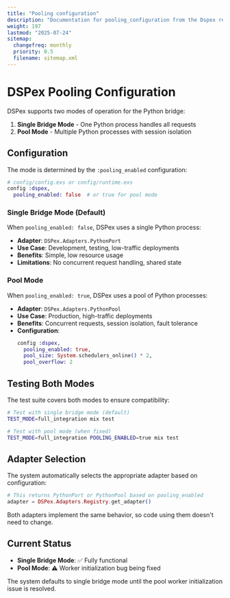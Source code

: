 ```yaml
---
title: "Pooling configuration"
description: "Documentation for pooling_configuration from the Dspex repository."
weight: 197
lastmod: "2025-07-24"
sitemap:
  changefreq: monthly
  priority: 0.5
  filename: sitemap.xml
---
```


# DSPex Pooling Configuration

DSPex supports two modes of operation for the Python bridge:

1. **Single Bridge Mode** - One Python process handles all requests
2. **Pool Mode** - Multiple Python processes with session isolation

## Configuration

The mode is determined by the `:pooling_enabled` configuration:

```elixir
# config/config.exs or config/runtime.exs
config :dspex,
  pooling_enabled: false  # or true for pool mode
```

### Single Bridge Mode (Default)

When `pooling_enabled: false`, DSPex uses a single Python process:

- **Adapter**: `DSPex.Adapters.PythonPort`
- **Use Case**: Development, testing, low-traffic deployments
- **Benefits**: Simple, low resource usage
- **Limitations**: No concurrent request handling, shared state

### Pool Mode

When `pooling_enabled: true`, DSPex uses a pool of Python processes:

- **Adapter**: `DSPex.Adapters.PythonPool`
- **Use Case**: Production, high-traffic deployments
- **Benefits**: Concurrent requests, session isolation, fault tolerance
- **Configuration**:
  ```elixir
  config :dspex,
    pooling_enabled: true,
    pool_size: System.schedulers_online() * 2,
    pool_overflow: 2
  ```

## Testing Both Modes

The test suite covers both modes to ensure compatibility:

```bash
# Test with single bridge mode (default)
TEST_MODE=full_integration mix test

# Test with pool mode (when fixed)
TEST_MODE=full_integration POOLING_ENABLED=true mix test
```

## Adapter Selection

The system automatically selects the appropriate adapter based on configuration:

```elixir
# This returns PythonPort or PythonPool based on pooling_enabled
adapter = DSPex.Adapters.Registry.get_adapter()
```

Both adapters implement the same behavior, so code using them doesn't need to change.

## Current Status

- **Single Bridge Mode**: ✅ Fully functional
- **Pool Mode**: ⚠️ Worker initialization bug being fixed

The system defaults to single bridge mode until the pool worker initialization issue is resolved.